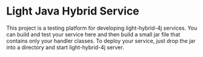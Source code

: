 # Light Java Hybrid Service

This project is a testing platform for developing light-hybrid-4j services. You can build and test your service
here and then build a small jar file that contains only your handler classes. To deploy your service, just drop
the jar into a directory and start light-hybrid-4j server.

